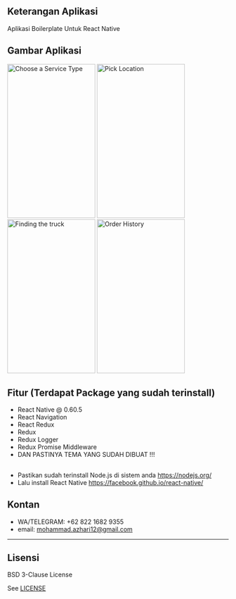 ## Keterangan Aplikasi
Aplikasi Boilerplate Untuk React Native
<br>


## Gambar Aplikasi
<p float="left">
  <img src="https://github.com/illusi03/projectRN/blob/master/Screenshots/Screenshot_2019-08-29-17-49-43.png" width="200" height="350" alt="Choose a Service Type"/>
  <img src="https://github.com/illusi03/projectRN/blob/master/Screenshots/Screenshot_2019-08-29-17-49-56.png" width="200" height="350" alt="Pick Location"/>
  <img src="https://github.com/illusi03/projectRN/blob/master/Screenshots/Screenshot_2019-08-29-17-50-03.png" width="200" height="350" alt="Finding the truck"/>
  <img src="https://github.com/illusi03/projectRN/blob/master/Screenshots/Screenshot_2019-08-29-17-50-07.png" width="200" height="350" alt="Order History"/>
</p>



## Fitur (Terdapat Package yang sudah terinstall)
* React Native @ 0.60.5
* React Navigation
* React Redux
* Redux
* Redux Logger
* Redux Promise Middleware
* DAN PASTINYA TEMA YANG SUDAH DIBUAT !!!

## 
* Pastikan sudah terinstall Node.js di sistem anda https://nodejs.org/
* Lalu install React Native https://facebook.github.io/react-native/

## Kontan 
* WA/TELEGRAM: +62 822 1682 9355
* email: mohammad.azhari12@gmail.com

----

## Lisensi

BSD 3-Clause License

See [LICENSE](LICENSE)
